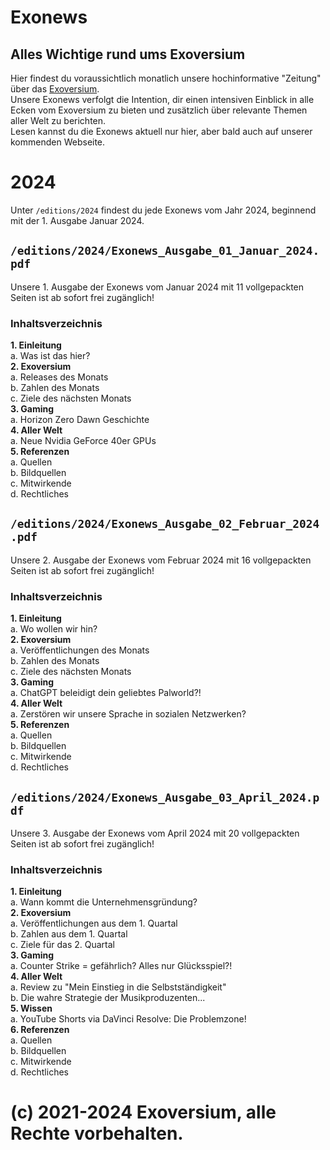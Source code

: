 # Exonews
## Alles Wichtige rund ums Exoversium
Hier findest du voraussichtlich monatlich unsere hochinformative "Zeitung" über das [Exoversium](https://discord.gg/AcjPRvzPyx).  
Unsere Exonews verfolgt die Intention, dir einen intensiven Einblick in alle Ecken vom Exoversium zu bieten und zusätzlich über relevante Themen aller Welt zu berichten.  
Lesen kannst du die Exonews aktuell nur hier, aber bald auch auf unserer kommenden Webseite.

# 2024
Unter `/editions/2024` findest du jede Exonews vom Jahr 2024, beginnend mit der 1. Ausgabe Januar 2024.

## `/editions/2024/Exonews_Ausgabe_01_Januar_2024.pdf`
Unsere 1. Ausgabe der Exonews vom Januar 2024 mit 11 vollgepackten Seiten ist ab sofort frei zugänglich!

### Inhaltsverzeichnis
**1. Einleitung**  
a. Was ist das hier?  
**2. Exoversium**  
a. Releases des Monats  
b. Zahlen des Monats  
c. Ziele des nächsten Monats  
**3. Gaming**  
a. Horizon Zero Dawn Geschichte  
**4. Aller Welt**  
a. Neue Nvidia GeForce 40er GPUs  
**5. Referenzen**  
a. Quellen  
b. Bildquellen  
c. Mitwirkende  
d. Rechtliches  

## `/editions/2024/Exonews_Ausgabe_02_Februar_2024.pdf`
Unsere 2. Ausgabe der Exonews vom Februar 2024 mit 16 vollgepackten Seiten ist ab sofort frei zugänglich!

### Inhaltsverzeichnis
**1. Einleitung**  
a. Wo wollen wir hin?  
**2. Exoversium**  
a. Veröffentlichungen des Monats  
b. Zahlen des Monats  
c. Ziele des nächsten Monats  
**3. Gaming**  
a. ChatGPT beleidigt dein geliebtes Palworld?!  
**4. Aller Welt**  
a. Zerstören wir unsere Sprache in sozialen Netzwerken?  
**5. Referenzen**  
a. Quellen  
b. Bildquellen  
c. Mitwirkende  
d. Rechtliches  

## `/editions/2024/Exonews_Ausgabe_03_April_2024.pdf`
Unsere 3. Ausgabe der Exonews vom April 2024 mit 20 vollgepackten Seiten ist ab sofort frei zugänglich!

### Inhaltsverzeichnis
**1. Einleitung**  
a. Wann kommt die Unternehmensgründung?  
**2. Exoversium**  
a. Veröffentlichungen aus dem 1. Quartal  
b. Zahlen aus dem 1. Quartal  
c. Ziele für das 2. Quartal  
**3. Gaming**  
a. Counter Strike = gefährlich? Alles nur Glücksspiel?!  
**4. Aller Welt**  
a. Review zu "Mein Einstieg in die Selbstständigkeit"  
b. Die wahre Strategie der Musikproduzenten...  
**5. Wissen**  
a. YouTube Shorts via DaVinci Resolve: Die Problemzone!  
**6. Referenzen**  
a. Quellen  
b. Bildquellen  
c. Mitwirkende  
d. Rechtliches  

# (c) 2021-2024 Exoversium, alle Rechte vorbehalten.